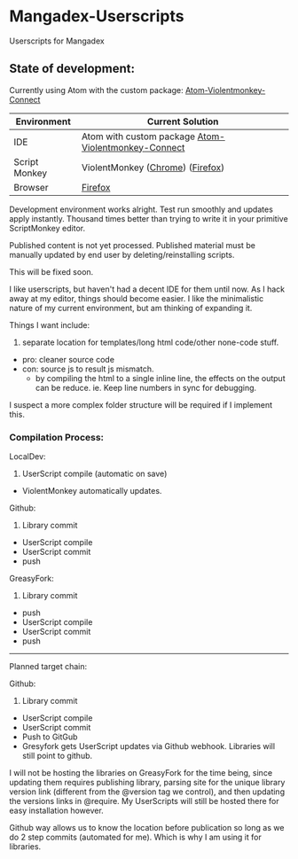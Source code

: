 # Mangadex-Userscripts
Userscripts for Mangadex

## State of development:
Currently using Atom with the custom package: [Atom-Violentmonkey-Connect](https://github.com/Brandon-Beck/Atom-Violentmonkey-Connect)

| Environment | Current Solution |
|-|-|
| IDE | Atom with custom package [Atom-Violentmonkey-Connect](https://github.com/Brandon-Beck/Atom-Violentmonkey-Connect)
| Script Monkey | ViolentMonkey ([Chrome](https://chrome.google.com/webstore/detail/violent-monkey/jinjaccalgkegednnccohejagnlnfdag)) ([Firefox](https://addons.mozilla.org/firefox/addon/violentmonkey/)) |
| Browser | [Firefox](https://www.mozilla.org/en-US/firefox/new/) |

Development environment works alright. Test run smoothly and updates apply instantly. Thousand times better than trying to write it in your primitive ScriptMonkey editor.

Published content is not yet processed. Published material must be manually updated by end user by deleting/reinstalling scripts.

This will be fixed soon.

I like userscripts, but haven't had a decent IDE for them until now. As I hack away at my editor, things should become easier.
I like the minimalistic nature of my current environment, but am thinking of expanding it.

Things I want include:
1. separate location for templates/long html code/other none-code stuff.
 * pro: cleaner source code
 * con: source js to result js mismatch.
    * by compiling the html to a single inline line, the effects on the output can be reduce. ie. Keep line numbers in sync for debugging.

I suspect a more complex folder structure will be required if I implement this.

###  Compilation Process:

LocalDev:

1. UserScript compile (automatic on save)
* ViolentMonkey automatically updates.

Github:
1. Library commit
* UserScript compile
* UserScript commit
* push

GreasyFork:
1. Library commit
* push
* UserScript compile
* UserScript commit
* push

---
 Planned target chain:

Github:
1. Library commit
* UserScript compile
* UserScript commit
* Push to GitGub
* Gresyfork gets UserScript updates via Github webhook. Libraries will still point to github.

I will not be hosting the libraries on GreasyFork for the time being, since updating them requires publishing library, parsing site for the unique library version link (different from the \@version tag we control), and then updating the versions links in \@require. My UserScripts will still be hosted there for easy installation however.

Github way allows us to know the location before publication so long as we do 2 step commits (automated for me). Which is why I am using it for libraries.
